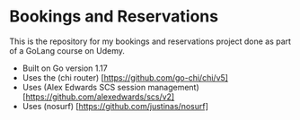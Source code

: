 # Bookings and Reservations

This is the repository for my bookings and reservations project done as part of a GoLang course on Udemy.

- Built on Go version 1.17
- Uses the (chi router) [https://github.com/go-chi/chi/v5]
- Uses (Alex Edwards SCS session management) [https://github.com/alexedwards/scs/v2]
- Uses (nosurf) [https://github.com/justinas/nosurf]
